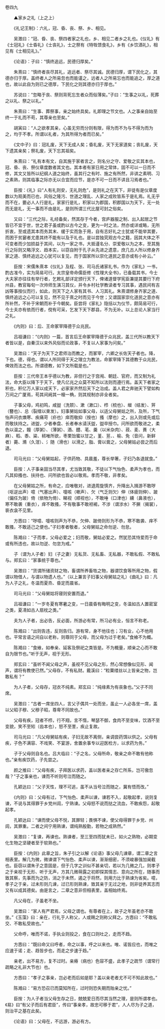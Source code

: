 <!-- { "loadSidebar": true } -->
卷四九

　　▲家乡之礼（上之上）

　　《礼记王制》：六礼，冠、昏、丧、祭、乡、相见。

　　吴澂曰：“冠、昏、丧、祭四者家之礼也，乡、相见二者乡之礼也。《仪礼》有《士冠礼》《士昏礼》《士丧礼》，士之祭有《特牲馈食礼》，乡有《乡饮酒礼》，相见有《士相见礼》。”

　　《论语》：子曰：“慎终追远，民德归厚矣。”

　　朱熹曰：“慎终者丧尽其礼，追远者、祭尽其诚。民德归厚，谓下民化之，其德亦归于厚。盖终者人之所易忽也而能谨之，远者人之所易忘也而能追之，厚之道也，故以此自为则已之德厚，下民化之则其德亦归于厚也。”

　　苏说曰：“忽略于丧、祭则背死忘生者众而俗薄矣。”子曰：“生事之以礼，死葬之以礼、祭之以礼。”

　　朱熹曰：“生事、葬祭事，亲之始终具矣。礼即理之节文也。人之事亲自始至终一于礼而不苟，其尊亲也至矣。”

　　胡寅曰：“人之欲孝其亲，心虽无穷而分则有限，得为而不为与不得为而为之，均于不孝。所谓以礼者，为其所得为者而已矣。”

　　《文中子》曰：冠礼废，天下无成人矣；昏礼废，天下无家道矣；丧礼废，天下遗其亲矣；祭礼废，天下忘其祖矣。

　　朱熹曰：“礼有本有文，自其施于家者言之，则名分之守、爱敬之实其本也，冠、昏、丧、祭仪章度数者其文也。其本者有家日用之常体，固不可以一日而不修，其文又皆所以纪纲人道之始终，虽其行之有时、施之有所然，非讲之素明、习之素熟，则其临事之际亦无以合宜而应节，是亦不可一日而不讲且习焉者也。”

　　臣按：《礼》曰“人有礼则安，无礼则危”，是则礼之在天下，非徒有是仪章度数以为观美而已也，风俗之隆污、世道之理乱、人家之成败皆系于是礼焉。礼无乎而不在，要必人人行是礼，家家行是礼，积家以为郡国，积郡国以为天下，无一处而无是礼，无一事而不由是礼，是则所谓三代比屋可封之俗矣。

　　又曰：“三代之际，礼经备矣，然其存于今者，宫庐器服之制、出入起居之节皆已不宜于世，世之君子虽或酌以古今之变，更为一时之法，然亦或详或略，无所折衷，至或遗其本而务其末、缓于实而急于用，自有志好礼之士犹或不能举其要，而困于贫窭者尤患其终不能有以及于礼也。是以尝独究观古今之籍，因其大体之不可变者而少加损益于其间，以为一家之书，大抵谨名分、崇爱敬以为之本，至其施行之际则又略浮文、趋本实，以窃自附于孔子从先进之遗意，庶几古人所以修身齐家之道、慎终追远之心犹可以复见，而于国家所以崇化道民之意亦或有小补云。”

　　臣按：宋儒朱熹本《仪礼》及程、张、司马氏诸家礼书，作为《家礼》一书，酌古准今，实为简易可行。太宗皇帝命儒臣修《性理大全书》，已备载其书，今士大夫家亦往往有举行者，乞敕礼部详定颁行天下，俾诸道督学宪臣兼提其要行下府州县，教官每旬一次帅师生演习其仪，并令乡村社学教读者专习其事，遇民间有吉凶等事按仪而行，如此，则天下之人家有其书、人习其礼。朱熹谓修身齐家之道、慎终追远之心可以复见，然不见于熹之时而见于今世；又谓国家崇化道民之意亦有所补然，不补于宋朝而补于今朝矣。臣尝将《家礼》隐括以为仪节，颇简易可行，今士夫亦有依而行者，傥有可采，乞发下天下郡县，不为无补。以上总论人家当行之礼。

　　《内则》曰：后、王命冢宰降德于众兆民。

　　吕祖谦曰：“《内则》一篇，首言后王命冢宰降德于众兆民，盖三代所以教天下者皆以是，自秦汉以来外风俗而论政事，不复以人家事为问矣。”

　　吴澂曰：“天子为天下之君师治而教之，而冢宰，六卿之长佐天子者也。降，下也。德，得也。谓以人所同得于天之理立为教法，命冢宰降下其德教于众兆民，俾效而法之也。所谓德教，如下文所载是也。”

　　臣按：三代帝王本乎德以为教，非但行之于宫闱、朝廷、官府，而又制为礼法，命大臣以降下于天下，使凡亿兆之众莫不知所以法则而遵行焉。盖天下者家之积也，积亿万人家以成天下，必家家齐然后天下之治成。盖人君之奔驰天下譬如构万间之广厦焉，苟其间阙其一榱一桷，则其规制亦非全者矣。

　　子事父母，鸡初鸣，咸盥（洗颒）、漱（漱口）、栉（梳也）、縰（结发）、笄（簪也）、总（裂缯以束发）。妇事舅姑如事父母，以适父母舅姑之所，及所，下气怡声问衣燠寒、疾痛苛（疥也）痒而敬抑（按也）搔（摩也）之，出入则或先或后而敬扶持之。进盥，少者奉盘、长者奉水请沃盥，盥卒授巾。问所欲而敬进之，柔色以温之，饘（厚粥）、（薄粥）、酒、醴、芼、羹（以米杂肉）、菽、麦、蕡（大麻）、稻、黍、粱、秫唯所欲，枣栗饴蜜以甘之，堇、荁、、榆、免（音问，新鲜者）薧、滫（久泔）、氵随（滑也）以滑之，脂、膏以膏之，父母舅姑必尝之而后退。

　　司马光曰：“父母舅姑起，子供药物、具晨羞，尊长举箸，子妇乃各退就食。”

　　臣按：人子事亲固当尽其孝，尤当致其敬，不徒以下气怡色、柔声为孝也，而凡其抑搔也、扶持也、问所欲也皆必以敬焉。孝而不敬，非孝矣。

　　在父母舅姑之所，有命之，应唯敬对，进退周旋慎齐，升降出入揖游不敢哕（呕逆出声）噫（气塞出声）、嚏咳（嗽声）、欠（气乏则欠）伸（体疲则伸）、跛（偏任为跛）倚（依物为倚）、睇视（顺视也），不敢唾（口津也）纁（鼻液也），寒不敢袭（重衣），痒不敢搔，不有敬事不敢袒裼，不涉（谓涉水）不撅（揭裳），亵衣衾不见里。

　　方悫曰：“哕噫、嚏咳则声为不恭，欠伸、跛倚则形为不恭，寒不敢袭、痒不敢搔，不敢适己之便也。”子妇孝者敬者，父母舅姑之命勿逆、勿怠。

　　陈澔曰：“子而孝，父母必爱之；妇而敬，舅姑必爱之。然犹恐其恃爱而于命或有所违也，故以勿逆、勿怠为戒。”

　　子（谓为人子者）妇（子之妻）无私货、无私畜、无私器，不敢私假、不敢私与。郑玄曰：“家事统于尊也。”

　　吴澂曰：“货谓所储资财之物，畜谓所养畜牲之物，器谓饮食等所用之物，假谓以物借人，与谓以物遗人也。”（以上兼言子妇事父母舅姑之礼）《曲礼》曰：凡为人子之礼，冬温而夏烝、昏定而晨省。

　　司马光曰：“父母舅姑将寝则安置而退。”

　　吕祖谦曰：“一岁冬夏有寒暑之变，一日晨昏有晦明之变，冬温如古人置密室之类，夏凊如古人扇枕之类。”

　　夫为人子者，出必告，反必面，所游必有常，所习必有业，恒言不称老。

　　陈澔曰：“出则告违，反则告归。游有常，身不他往也；习有业，心不他用也。平常言语之间自以老称，则尊同于父母，而父母为过于老矣。”食飨不为概。

　　陈澔曰：“食飨，如奉亲、延客及祭祀之类皆是。不为概量，顺亲之心而不敢自为限节也。”听于无声，视于无形。

　　郑玄曰：“虽听不闻父母之声，虽视不见父母之形，然心常想像似见形、闻声，谓将有教使已然。”父母存，不有私财。戴溪曰：“粒粟缕丝以上皆亲之物，岂敢私有？”

　　为人子者，父母存，冠衣不纯素。郑玄曰：“纯缘素为有丧象也。”父子不同席。

　　吴澂曰：“古者一席坐四人，言父子偶共一处而坐，虽止一人必各坐一席，盖以父昭子穆、父穆子昭，尊卑不同故也。”

　　父母有疾，冠者不栉，行不翔，言不惰，琴瑟不御，食肉不至变味，饮酒不至变貌，笑不至矧（齿本也），怒不至詈，疾止复故。

　　司马光曰：“凡父母舅姑有疾，子妇无故不离侧，亲调尝药饵以供之。父母有疾，子色不满容、不戏笑、不宴游，舍置余事专以迎医检方，以求药为务。”

　　子于父母则自名也。吕大临曰：“子之名，父母所命，敬亲之命不敢有他称也。”亲有疾饮药，子先尝之。

　　颜之推曰：“父母有疾，子拜医以求药，盖以医者亲之存亡所系，岂可傲忽哉？”子之事亲也，谏而不听则号泣而随之。

　　孔颖达曰：“父子天性，理不可逃，虽不从当号泣而随之，冀有悟而改。”

　　《内则》曰：父母有过，下气怡色、柔声以谏，谏若不入，起敬起孝，说则复谏，不说与其得罪于乡党州闾，宁熟谏。父母怒不说而挞之流血，不敢疾怨，起敬起孝。

　　孔颖达曰：“谏而使父母不悦，其罪轻；畏惧不谏，使父母得罪于乡党、州闾，其罪重。二者之间宁用熟谏，谓纯熟殷勤，若物之成熟然。”

　　吴澂曰：“复谏，再谏也。熟谏者，至三至四而犹未已，如火之熟物，必期变化生物之坚硬者至于软熟也。”

　　臣按：《内则》此章之旨，朱子引之以解《论语》事父母几谏章，谓二章之言相表里。解几为微，微谏谓下气怡色、柔声以谏，渐渐细密，不须峻暴强加阑截也。臣窃以谓朱子之意固是，但于几字之训似不甚亲切，若以为几微之几，则孝子之于亲视于无形、听于无声，方其几微萌露之初即探其情志、意向之所在，随事而致其察，先事而为之防，消之于未然，遏之于将然，则用力比于熟谏为省矣。噫，孝子之于亲，过未形则几谏，过已形则熟谏，致其亲于无过之地，则非徒养其志而又有以成其德矣。由是言之，二章之意非但相表里，盖相始终焉。

　　凡父母在，子虽老不坐。

　　吴澂曰：“家人有严君焉，父母之谓也。有尊者在上，故子之年虽老亦不敢坐。”《玉藻》曰：亲在，行礼于人称父，人或赐之则称父拜之。方悫曰：“不敢私交、不敢私受故也。”

　　父命呼，唯而不诺，手执业则投之，食在口则吐之，走而不趋。

　　方悫曰：“既曰命又曰呼者，命之以事，呼之以来也。唯、诺皆应也，而唯之应速于诺；走、趋皆步也，而走之步速于趋。”

　　亲老，出不易方，复不过时。亲瘠（病也）色容不盛，此孝子之疏节（谓常行疏略之礼非大节也）也。

　　方悫曰：“孝子之事亲，岂必老而后如是耶？盖以亲老者尤不可不知此故也。”

　　陈澔曰：“易方恐召已而莫知所在，过时则恐失期而贻亲之忧。”

　　臣按：为人子者当父母生存之日，兢兢爱日而尽其当然之理，是则所谓孝也。《易》曰“有父子而后有君臣”，传曰“事亲孝，故忠可移于君”，人人尽为子之道，则治平之基在此矣。

　　《论语》曰：父母在，不远游，游必有方。

